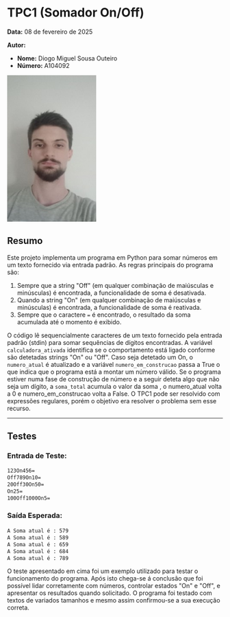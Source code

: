 # TPC1 (Somador On/Off)  

**Data:** 08 de fevereiro de 2025  

**Autor:**  
- **Nome:** Diogo Miguel Sousa Outeiro  
- **Número:** A104092  

![Foto do Aluno](image/yigaru4j.png)

## Resumo  
Este projeto implementa um programa em Python para somar números em um texto fornecido via entrada padrão. As regras principais do programa são:  

1. Sempre que a string "Off" (em qualquer combinação de maiúsculas e minúsculas) é encontrada, a funcionalidade de soma é desativada.  
2. Quando a string "On" (em qualquer combinação de maiúsculas e minúsculas) é encontrada, a funcionalidade de soma é reativada.  
3. Sempre que o caractere `=` é encontrado, o resultado da soma acumulada até o momento é exibido.  

O código lê sequencialmente caracteres de um texto fornecido pela entrada padrão (stdin) para somar sequências de dígitos encontradas. A variável `calculadora_ativada` identifica se o comportamento está ligado conforme são detetadas strings "On" ou "Off". Caso seja detetado um On, o `numero_atual` é atualizado e a variável `numero_em_construcao` passa a True o que indica que o programa está a montar um número válido. Se o programa estiver numa fase de construção de número e a seguir deteta algo que não seja um dígito, a `soma_total` acumula o valor da soma , o numero_atual volta a 0 e numero_em_construcao volta a False. O TPC1 pode ser resolvido com expressões regulares, porém o objetivo era resolver o problema sem esse recurso. 

 
---

## Testes  

### Entrada de Teste:  
```
123On456=
Off789On10=
20Off30On50=
On25=
100Off1000On5=
```

### Saída Esperada:
```
A Soma atual é : 579
A Soma atual é : 589
A Soma atual é : 659
A Soma atual é : 684
A Soma atual é : 789
```

O teste apresentado em cima foi um exemplo utilizado para testar o funcionamento do programa. Após isto chega-se á conclusão que foi possível lidar corretamente com números, controlar estados "On" e "Off", e apresentar os resultados quando solicitado. O programa foi testado com textos de variados tamanhos e mesmo assim confirmou-se a sua execução correta.
